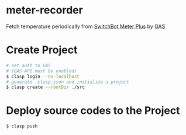 # meter-recorder
Fetch temperature periodically from [SwitchBot Meter Plus](https://us.switch-bot.com/products/switchbot-meter-plus) by [GAS](https://www.google.com/script/start/)

# Create Project

```bash
# set auth to GAS
# (GAS API must be enabled)
$ clasp login --no-localhost
# generate .clasp.json and initialize a project
$ clasp create --rootDir ./src
```

# Deploy source codes to the Project

```bash
$ clasp push
```
